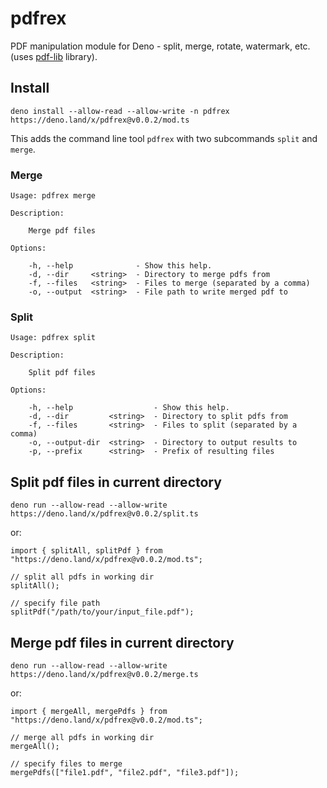 # pdfrex

PDF manipulation module for Deno - split, merge, rotate, watermark, etc. (uses
[pdf-lib](https://github.com/Hopding/pdf-lib) library).


## Install

    deno install --allow-read --allow-write -n pdfrex https://deno.land/x/pdfrex@v0.0.2/mod.ts

This adds the command line tool `pdfrex` with two subcommands `split` and `merge`.

### Merge

    Usage: pdfrex merge

    Description:

        Merge pdf files

    Options:

        -h, --help              - Show this help.
        -d, --dir     <string>  - Directory to merge pdfs from
        -f, --files   <string>  - Files to merge (separated by a comma)
        -o, --output  <string>  - File path to write merged pdf to
    
### Split

    Usage: pdfrex split

    Description:

        Split pdf files

    Options:

        -h, --help                  - Show this help.
        -d, --dir         <string>  - Directory to split pdfs from
        -f, --files       <string>  - Files to split (separated by a comma)
        -o, --output-dir  <string>  - Directory to output results to
        -p, --prefix      <string>  - Prefix of resulting files

## Split pdf files in current directory

    deno run --allow-read --allow-write https://deno.land/x/pdfrex@v0.0.2/split.ts

or:

    import { splitAll, splitPdf } from "https://deno.land/x/pdfrex@v0.0.2/mod.ts";

    // split all pdfs in working dir
    splitAll();

    // specify file path
    splitPdf("/path/to/your/input_file.pdf");

## Merge pdf files in current directory

    deno run --allow-read --allow-write https://deno.land/x/pdfrex@v0.0.2/merge.ts

or:

    import { mergeAll, mergePdfs } from "https://deno.land/x/pdfrex@v0.0.2/mod.ts";

    // merge all pdfs in working dir
    mergeAll();

    // specify files to merge
    mergePdfs(["file1.pdf", "file2.pdf", "file3.pdf"]);
